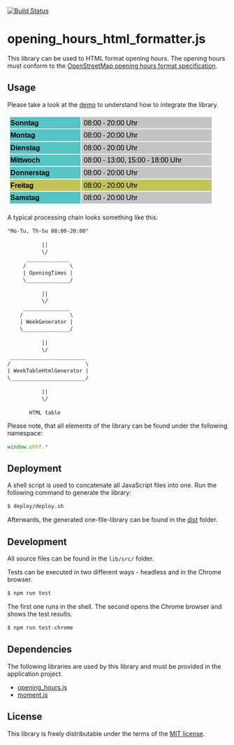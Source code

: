 [![Build Status](https://travis-ci.org/wo-ist-markt/opening_hours_html_formatter.js.svg?branch=master)](https://travis-ci.org/wo-ist-markt/opening_hours_html_formatter.js)

# opening_hours_html_formatter.js

This library can be used to HTML format opening hours.
The opening hours must conform to the [OpenStreetMap opening hours format specification][osm-openinghours].


## Usage

Please take a look at the [demo](demo/index.html) to understand how to integrate the library.

![Demo screenshot][demo-screenshot]

A typical processing chain looks something like this:

```
"Mo-Tu, Th-Su 08:00-20:00"

           ||
           \/
      ______________
     /              \
     | OpeningTimes |
     \______________/

           ||
           \/
     _______________
    /               \
    | WeekGenerator |
    \_______________/

           ||
           \/
 ________________________
/                        \
| WeekTableHtmlGenerator |
\________________________/

           ||
           \/

       HTML table
```

Please note, that all elements of the library can be found under the following namespace:

``` js
window.ohhf.*
```

## Deployment

A shell script is used to concatenate all JavaScript files into one.
Run the following command to generate the library:

``` bash
$ deploy/deploy.sh
```

Afterwards, the generated one-file-library can be found in the [dist](dist/) folder.


## Development

All source files can be found in the `lib/src/` folder.

Tests can be executed in two different ways - headless and in the Chrome browser.

``` bash
$ npm run test
```

The first one runs in the shell. The second opens the Chrome browser and shows the test results.

``` bash
$ npm run test-chrome
```


## Dependencies

The following libraries are used by this library and must be provided in the application project.

* [opening_hours.js][opening-hours-js]
* [moment.js][moment-js]


## License

This library is freely distributable under the terms of the [MIT license](LICENSE).


[demo-screenshot]: gfx/demo-screenshot.png
[moment-js]: http://momentjs.com
[opening-hours-js]: https://github.com/opening-hours/opening_hours.js/tree/master
[osm-openinghours]: https://wiki.openstreetmap.org/wiki/Key:opening_hours/specification
